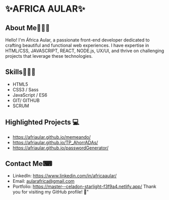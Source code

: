 # ✨AFRICA AULAR✨

## About Me🙋🏻‍♀️
Hello! I'm África Aular, a passionate front-end developer dedicated to crafting beautiful and functional web experiences. I have expertise in HTML/CSS, JAVASCRIPT, REACT, NODE.js, UX/UI, and thrive on challenging projects that leverage these technologies.

## Skills👩🏻‍💻
- HTML5
- CSS3 / Sass
- JavaScript / ES6
- GIT/ GITHUB
- SCRUM

## Highlighted Projects 💻
- https://afriaular.github.io/memeando/
- https://afriaular.github.io/TP_AhorrADAs/
- https://afriaular.github.io/passwordGenerator/

## Contact Me⌨
- LinkedIn: https://www.linkedin.com/in/africaaular/
- Email: aularafrica@gmail.com
- Portfolio: https://master--celadon-starlight-f3f9a4.netlify.app/
Thank you for visiting my GitHub profile! 💜"


